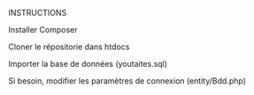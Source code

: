 INSTRUCTIONS

Installer Composer

Cloner le répositorie dans htdocs

Importer la base de données (youtaites.sql)

Si besoin, modifier les paramètres de connexion (entity/Bdd.php)

